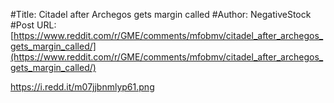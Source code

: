 #Title: Citadel after Archegos gets margin called
#Author: NegativeStock
#Post URL: [https://www.reddit.com/r/GME/comments/mfobmv/citadel_after_archegos_gets_margin_called/](https://www.reddit.com/r/GME/comments/mfobmv/citadel_after_archegos_gets_margin_called/)


https://i.redd.it/m07jjbnmlyp61.png